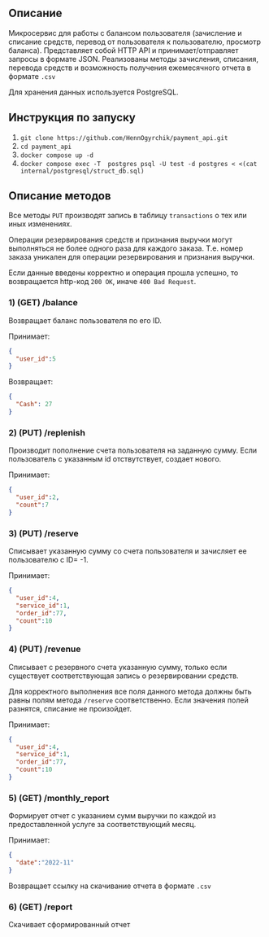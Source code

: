 ## Описание
Микросервис для работы с балансом пользователя (зачисление и списание средств, перевод от пользователя к пользователю, просмотр баланса). Представляет собой HTTP API и принимает/отправляет запросы в формате JSON. Реализованы методы зачисления, списания, перевода средств и возможность получения ежемесячного отчета в формате `.csv`

Для хранения данных используется PostgreSQL.
## Инструкция по запуску
1) `git clone https://github.com/HennOgyrchik/payment_api.git`
2) `cd payment_api`
3) `docker compose up -d`
4) `docker compose exec -T  postgres psql -U test -d postgres < <(cat internal/postgresql/struct_db.sql)`

## Описание методов
Все методы `PUT` производят запись в таблицу `transactions` о тех или иных изменениях.

Операции резервирования средств и признания выручки могут выполняться не более одного раза для каждого заказа.
Т.е. номер заказа уникален для операции резервирования и признания выручки.

Если данные введены корректно и операция прошла успешно, то возвращается http-код `200 OK`, иначе `400 Bad Request`.

### 1) (GET) /balance
Возвращает баланс пользователя по его ID.

Принимает:
```json
{
  "user_id":5
}
```

Возвращает:
```json
{
  "Cash": 27
}
```

### 2) (PUT) /replenish
Производит пополнение счета пользователя на заданную сумму. Если пользователь с указанным id отствутствует, создает нового.

Принимает:
```json
{
  "user_id":2,
  "count":7
}
```

### 3) (PUT) /reserve
Списывает указанную сумму со счета пользователя и зачисляет ее пользователю с ID= -1.

Принимает:
```json
{
  "user_id":4,
  "service_id":1,
  "order_id":77,
  "count":10
}
```

### 4) (PUT) /revenue
Списывает с резервного счета указанную сумму, только если существует соответствующая запись
о резервировании средств.

Для корректного выполнения все поля данного метода должны быть равны полям метода `/reserve` соответственно.
Если значения полей разнятся, списание не произойдет.

Принимает:
```json
{
  "user_id":4,
  "service_id":1,
  "order_id":77,
  "count":10
}
```
### 5) (GET) /monthly_report
Формирует отчет с указанием сумм выручки по каждой из предоставленной услуге за соответствующий месяц.

Принимает:
```json
{
  "date":"2022-11"
}
```

Возвращает ссылку на скачивание отчета в формате `.csv`

### 6) (GET) /report
Скачивает сформированный отчет
